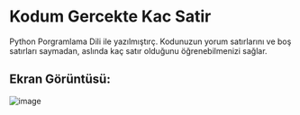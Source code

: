 # Kodum Gercekte Kac Satir

Python Porgramlama Dili ile yazılmıştırç. Kodunuzun yorum satırlarını ve boş satırları saymadan, aslında kaç satır olduğunu öğrenebilmenizi sağlar.

Ekran Görüntüsü:
-------
![image](https://user-images.githubusercontent.com/81961593/216572185-a66903e7-45db-4364-9920-5b1ba488702a.png)

